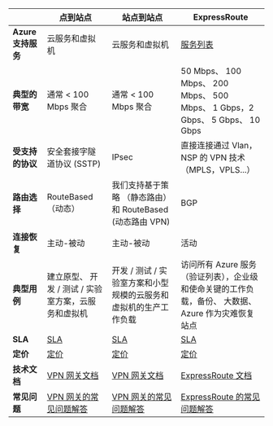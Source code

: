 |                              | **点到站点**                                                                            | **站点到站点**                                                                                        | **ExpressRoute**                                                                                                                     |
|------------------------------|----------------------------------------------------------------------------------------------|---------------------------------------------------------------------------------------------------------|--------------------------------------------------------------------------------------------------------------------------------------|
| **Azure 支持服务** | 云服务和虚拟机                                                          | 云服务和虚拟机                                                                     | [服务列表](../expressroute/expressroute-faqs.md#supported-services)                                                       |
| **典型的带宽**       | 通常 < 100 Mbps 聚合                                                               | 通常 < 100 Mbps 聚合                                                                          | 50 Mbps、 100 Mbps、 200 Mbps、 500 Mbps、 1 Gbps，2 Gbps、 5 Gbps、 10 Gbps                                                               |
| **受支持的协议**      | 安全套接字隧道协议 (SSTP)                                                     | IPsec                                                | 直接连接通过 Vlan，NSP 的 VPN 技术 （MPLS，VPLS...）                                                                                                    |
| **路由选择**                  | RouteBased （动态）                                                                        | 我们支持基于策略 （静态路由） 和 RouteBased (动态路由 VPN)                 | BGP                                                                                                                                  |
| **连接恢复**    | 主动-被动                                                                               | 主动-被动                                                                                          | 活动                                                                                                                        |
| **典型用例**         | 建立原型、 开发 / 测试 / 实验室方案，云服务和虚拟机              | 开发 / 测试 / 实验室方案和小型规模的云服务和虚拟机的生产工作负载 | 访问所有 Azure 服务 （验证列表），企业级和使命关键的工作负载，备份、 大数据、 Azure 作为灾难恢复站点 |
| **SLA**                      | [SLA](https://azure.microsoft.com/support/legal/sla/)                                        | [SLA](https://azure.microsoft.com/support/legal/sla/)                                                   | [SLA](https://azure.microsoft.com/support/legal/sla/)                                                                                |
| **定价**                  | [定价](https://azure.microsoft.com/pricing/details/vpn-gateway/)                           | [定价](https://azure.microsoft.com/pricing/details/vpn-gateway/)                                      | [定价](https://azure.microsoft.com/pricing/details/expressroute/)                                                                   |
| **技术文档**  | [VPN 网关文档](https://azure.microsoft.com/documentation/services/vpn-gateway/) | [VPN 网关文档](https://azure.microsoft.com/documentation/services/vpn-gateway/)            | [ExpressRoute 文档](https://azure.microsoft.com/documentation/services/expressroute/)                                        |
| **常见问题**                     | [VPN 网关的常见问题解答](vpn-gateway-vpn-faq.md)                                                    | [VPN 网关的常见问题解答](vpn-gateway-vpn-faq.md)                                                               | [ExpressRoute 的常见问题解答](../expressroute/expressroute-faqs.md)                                                                             |
